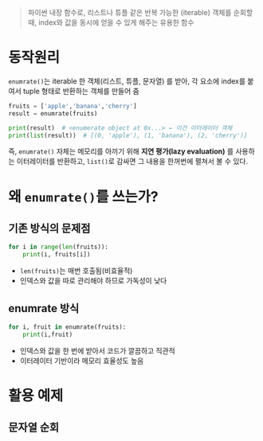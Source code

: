 > 파이썬 내장 함수로, 리스트나 튜플 같은 반복 가능한 (iterable) 객체를 순회할 때, index와 값을 동시에 얻을 수 있게 해주는 유용한 함수

# 동작원리
`enumrate()`는 iterable 한 객체(리스트, 튜플, 문자열) 를 받아, 각 요소에 index를 붙여서 tuple 형태로 반환하는 객체를 만들어 줌
```python
fruits = ['apple','banana','cherry']
result = enumrate(fruits)

print(result)  # <enumerate object at 0x...> ← 이건 이터레이터 객체
print(list(result))  # [(0, 'apple'), (1, 'banana'), (2, 'cherry')]
```
즉, `enumrate()` 자체는 메모리를 아끼기 위해 **지연 평가(lazy evaluation)** 를 사용하는 이터레이터를 반환하고, `list()`로 감싸면 그 내용을 한꺼번에 펼쳐서 볼 수 있다.

# 왜 `enumrate()`를 쓰는가?
## 기존 방식의 문제점
```python
for i in range(len(fruits)):
	print(i, fruits[i])
```
- `len(fruits)`는 매번 호출됨(비효율적)
- 인덱스와 값을 따로 관리해야 하므로 가독성이 낮다

## enumrate 방식
```python
for i, fruit in enumrate(fruits):
	print(i,fruit)
```
- 인덱스와 값을 한 번에 받아서 코드가 깔끔하고 직관적
- 이터레이터 기반이라 메모리 효율성도 높음

# 활용 예제
## 문자열 순회
```python
```

